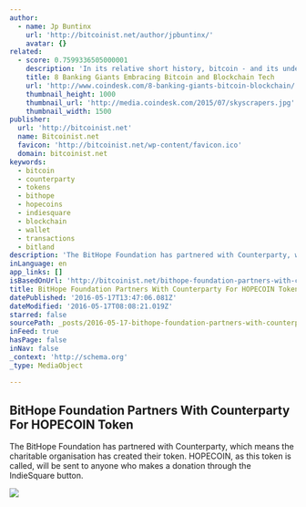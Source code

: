 ```yaml
---
author:
  - name: Jp Buntinx
    url: 'http://bitcoinist.net/author/jpbuntinx/'
    avatar: {}
related:
  - score: 0.7599336505000001
    description: 'In its relative short history, bitcoin - and its underlying technology the blockchain - have captivated thinkers around the world, but not everyone was quick to see the potential. Due in part to its initial billing as a threat to the traditional financial ecosystem, these institutions have perhaps understandably responded with sharp critiques and deep skepticism for the technology.'
    title: 8 Banking Giants Embracing Bitcoin and Blockchain Tech
    url: 'http://www.coindesk.com/8-banking-giants-bitcoin-blockchain/'
    thumbnail_height: 1000
    thumbnail_url: 'http://media.coindesk.com/2015/07/skyscrapers.jpg'
    thumbnail_width: 1500
publisher:
  url: 'http://bitcoinist.net'
  name: Bitcoinist.net
  favicon: 'http://bitcoinist.net/wp-content/favicon.ico'
  domain: bitcoinist.net
keywords:
  - bitcoin
  - counterparty
  - tokens
  - bithope
  - hopecoins
  - indiesquare
  - blockchain
  - wallet
  - transactions
  - bitland
description: 'The BitHope Foundation has partnered with Counterparty, which means the charitable organisation has created their token. HOPECOIN, as this token is called, will be sent to anyone who makes a donation through the IndieSquare button.'
inLanguage: en
app_links: []
isBasedOnUrl: 'http://bitcoinist.net/bithope-foundation-partners-with-counterparty-for-hopecoin-token/'
title: BitHope Foundation Partners With Counterparty For HOPECOIN Token
datePublished: '2016-05-17T13:47:06.081Z'
dateModified: '2016-05-17T08:08:21.019Z'
starred: false
sourcePath: _posts/2016-05-17-bithope-foundation-partners-with-counterparty-for-hopecoin-t.md
inFeed: true
hasPage: false
inNav: false
_context: 'http://schema.org'
_type: MediaObject

---
```

<article style=""><h1>BitHope Foundation Partners With Counterparty For HOPECOIN Token</h1><p>The BitHope Foundation has partnered with Counterparty, which means the charitable organisation has created their token. HOPECOIN, as this token is called, will be sent to anyone who makes a donation through the IndieSquare button.</p><img src="http://bitcoinist.net/wp-content/uploads/2016/05/Counterparty.png" /></article>
